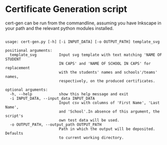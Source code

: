 # Certificate Generation script

cert-gen can be run from the commandline, assuming you have Inkscape in your path and the relevant python modules installed.

```

usage: cert-gen.py [-h] [-i INPUT_DATA] [-o OUTPUT_PATH] template_svg

positional arguments:
  template_svg          Input svg template with text matching 'NAME OF STUDENT
                        IN CAPS' and 'NAME OF SCHOOL IN CAPS' for replacement
                        with the students' names and schools'/teams' names,
                        respectively, on the produced certificates.

optional arguments:
  -h, --help            show this help message and exit
  -i INPUT_DATA, --input_data INPUT_DATA
                        Input csv with columns of 'First Name', 'Last Name',
                        and 'School'.In absence of this argument, the script's
                        own test data will be used.
  -o OUTPUT_PATH, --output_path OUTPUT_PATH
                        Path in which the output will be deposited. Defaults
                        to current working directory.

```